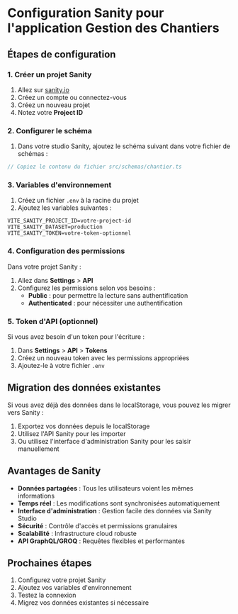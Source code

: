 # Configuration Sanity pour l'application Gestion des Chantiers

## Étapes de configuration

### 1. Créer un projet Sanity

1. Allez sur [sanity.io](https://www.sanity.io/)
2. Créez un compte ou connectez-vous
3. Créez un nouveau projet
4. Notez votre **Project ID**

### 2. Configurer le schéma

1. Dans votre studio Sanity, ajoutez le schéma suivant dans votre fichier de schémas :

```javascript
// Copiez le contenu du fichier src/schemas/chantier.ts
```

### 3. Variables d'environnement

1. Créez un fichier `.env` à la racine du projet
2. Ajoutez les variables suivantes :

```env
VITE_SANITY_PROJECT_ID=votre-project-id
VITE_SANITY_DATASET=production
VITE_SANITY_TOKEN=votre-token-optionnel
```

### 4. Configuration des permissions

Dans votre projet Sanity :
1. Allez dans **Settings** > **API**
2. Configurez les permissions selon vos besoins :
   - **Public** : pour permettre la lecture sans authentification
   - **Authenticated** : pour nécessiter une authentification

### 5. Token d'API (optionnel)

Si vous avez besoin d'un token pour l'écriture :
1. Dans **Settings** > **API** > **Tokens**
2. Créez un nouveau token avec les permissions appropriées
3. Ajoutez-le à votre fichier `.env`

## Migration des données existantes

Si vous avez déjà des données dans le localStorage, vous pouvez les migrer vers Sanity :

1. Exportez vos données depuis le localStorage
2. Utilisez l'API Sanity pour les importer
3. Ou utilisez l'interface d'administration Sanity pour les saisir manuellement

## Avantages de Sanity

- **Données partagées** : Tous les utilisateurs voient les mêmes informations
- **Temps réel** : Les modifications sont synchronisées automatiquement
- **Interface d'administration** : Gestion facile des données via Sanity Studio
- **Sécurité** : Contrôle d'accès et permissions granulaires
- **Scalabilité** : Infrastructure cloud robuste
- **API GraphQL/GROQ** : Requêtes flexibles et performantes

## Prochaines étapes

1. Configurez votre projet Sanity
2. Ajoutez vos variables d'environnement
3. Testez la connexion
4. Migrez vos données existantes si nécessaire